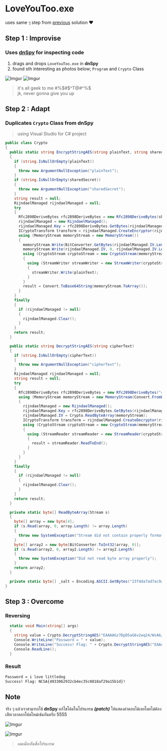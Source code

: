 # LoveYouToo.exe
uses same ๆ step from [previous](1Time.md) solution ❤

## Step 1 : Improvise 
### Uses [dnSpy](https://github.com/dnSpy/dnSpy) for inspecting code
1. drags and drops `LoveYouToo.exe` in **dnSpy**
2. found sth interesting as photos below; `Program` and `Crypto` Class

![Imgur](https://imgur.com/17j86RS.png)
![Imgur](https://imgur.com/2ruWDzi.png)

> it's all geek to me #%$#$^T@#^%$<br>
> jk, never gonna give you up

## Step 2 : Adapt
### Duplicates `Crypto` Class from dnSpy
> using Visual Studio for C# project
```cs
public class Crypto
{
  public static string EncryptStringAES(string plainText, string sharedSecret)
  {
    if (string.IsNullOrEmpty(plainText))
    {
      throw new ArgumentNullException("plainText");
    }
    if (string.IsNullOrEmpty(sharedSecret))
    {
      throw new ArgumentNullException("sharedSecret");
    }
    string result = null;
    RijndaelManaged rijndaelManaged = null;
    try
    {
      Rfc2898DeriveBytes rfc2898DeriveBytes = new Rfc2898DeriveBytes(sharedSecret, Crypto._salt);
      rijndaelManaged = new RijndaelManaged();
      rijndaelManaged.Key = rfc2898DeriveBytes.GetBytes(rijndaelManaged.KeySize / 8);
      ICryptoTransform transform = rijndaelManaged.CreateEncryptor(rijndaelManaged.Key, rijndaelManaged.IV);
      using (MemoryStream memoryStream = new MemoryStream())
      {
        memoryStream.Write(BitConverter.GetBytes(rijndaelManaged.IV.Length), 0, 4);
        memoryStream.Write(rijndaelManaged.IV, 0, rijndaelManaged.IV.Length);
        using (CryptoStream cryptoStream = new CryptoStream(memoryStream, transform, CryptoStreamMode.Write))
        {
          using (StreamWriter streamWriter = new StreamWriter(cryptoStream))
          {
            streamWriter.Write(plainText);
          }
        }
        result = Convert.ToBase64String(memoryStream.ToArray());
      }
    }
    finally
    {
      if (rijndaelManaged != null)
      {
        rijndaelManaged.Clear();
      }
    }
    return result;
  }

  public static string DecryptStringAES(string cipherText)
  {
    if (string.IsNullOrEmpty(cipherText))
    {
      throw new ArgumentNullException("cipherText");
    }
    RijndaelManaged rijndaelManaged = null;
    string result = null;
    try
    {
      Rfc2898DeriveBytes rfc2898DeriveBytes = new Rfc2898DeriveBytes("4c 69 54 74 31 65 44 40 67", Crypto._salt);
      using (MemoryStream memoryStream = new MemoryStream(Convert.FromBase64String(cipherText)))
      {
        rijndaelManaged = new RijndaelManaged();
        rijndaelManaged.Key = rfc2898DeriveBytes.GetBytes(rijndaelManaged.KeySize / 8);
        rijndaelManaged.IV = Crypto.ReadByteArray(memoryStream);
        ICryptoTransform transform = rijndaelManaged.CreateDecryptor(rijndaelManaged.Key, rijndaelManaged.IV);
        using (CryptoStream cryptoStream = new CryptoStream(memoryStream, transform, CryptoStreamMode.Read))
        {
          using (StreamReader streamReader = new StreamReader(cryptoStream))
          {
            result = streamReader.ReadToEnd();
          }
        }
      }
    }
    finally
    {
      if (rijndaelManaged != null)
      {
        rijndaelManaged.Clear();
      }
    }
    return result;
  }

  private static byte[] ReadByteArray(Stream s)
  {
    byte[] array = new byte[4];
    if (s.Read(array, 0, array.Length) != array.Length)
    {
      throw new SystemException("Stream did not contain properly formatted byte array");
    }
    byte[] array2 = new byte[BitConverter.ToInt32(array, 0)];
    if (s.Read(array2, 0, array2.Length) != array2.Length)
    {
      throw new SystemException("Did not read byte array properly");
    }
    return array2;
  }

  private static byte[] _salt = Encoding.ASCII.GetBytes("23f4da7ad7ac9a74be5f5b245efde5fc");
}
``` 

## Step 3 : Overcome
### Reversing
```cs
  static void Main(string[] args)
  {
    string value = Crypto.DecryptStringAES("EAAAAGz7DpD5aG6v2wq24/WsA6/rFAV7KsPco0oDUgnNRE2UHownh8ClTUCMIxWg+HECKQ==");
    Console.WriteLine("Password = " + value);
    Console.WriteLine("Success! Flag: " + Crypto.DecryptStringAES("EAAAAGa6e4r58bf05YW/yPHVuV6dUGOn9KjQVegAQtiU57mNMamgWS4F/5VmRc4RftmdLdOCWfmXLSxdLbaFLv9BJgk=") + "!");
    Console.ReadLine();
  }
```
### Result
```cmd
Password = i love littledog
Success! Flag: NCSA{4933062932cb4ec35c0818af29a15b1d}!
```

## Note
จริง ๆ แล้วเราสามารถใช้ **dnSpy** แก้ไขโค้ดในโปรแกรม ***(patch)*** ให้แสดงคำตอบได้เลยโดยไม่ต้องเสียเวลาลอกโค้ดใหม่เช่นกันครับ 5555

![Imgur](https://i.imgur.com/77otpco.jpeg)

![Imgur](https://imgur.com/v8tiJft.jpg)
> *ผมเมื่อเห็นชื่อโปรแกรม*
